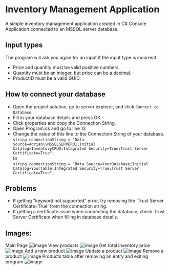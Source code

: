 ﻿# Inventory Management Application
A simple inventory management application created in C# Console Application connected to an MSSQL server database.

## Input types
The program will ask you again for an input if the input type is incorrect.
- Price and quantity must be valid positive numbers.
- Quantity must be an integer, but price can be a decimal.
- ProductID must be a valid GUID.

## How to connect your database
- Open the project solution, go to server explorer, and click ``Connect to Database``.
- Fill in your database details and press OK.
- Click properties and copy the Connection String.
- Open Program.cs and go to line 13
- Change the value of this line to the Connection String of your database. 
<br />``string connectionString = "Data Source=Adrian\\MSSQLSERVER01;Initial Catalog=InventoryCRUD;Integrated Security=True;Trust Server Certificate=True";``
<br />to
<br />``string connectionString = "Data Source=YourDatabase;Initial Catalog=YourTable;Integrated Security=True;Trust Server Certificate=True";``

## Problems
- If getting "keyword not supported" error, try removing the 'Trust Server Certificate=True' from the connection string.
- If getting a certificate issue when connecting the database, check Trust Server Certificate when filling in database details.

## Images:
Main Page
![image](https://github.com/user-attachments/assets/e3ff4e84-c56f-44fb-8e89-2f7d3ad2a637)
View products
![image](https://github.com/user-attachments/assets/a2064969-da49-4607-b80d-e1cdcfdbf91b)
Get total inventory price
![image](https://github.com/user-attachments/assets/a00d9a84-4828-4816-94a1-baf0904313a4)
Add a new product
![image](https://github.com/user-attachments/assets/8fddcdf3-e6ca-475e-91e9-7e340f3143cc)
Update a product
![image](https://github.com/user-attachments/assets/7f9c3c47-28d4-4284-aa92-d6b59f74432a)
Remove a product
![image](https://github.com/user-attachments/assets/29df3694-3261-48b3-855d-427769d28195)
Products table after removing an entry and exiting program
![image](https://github.com/user-attachments/assets/b43c10a4-e139-48a8-a067-16f236e20720)

